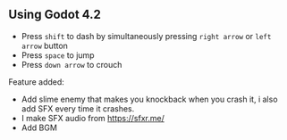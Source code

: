 ## Using Godot 4.2
- Press `shift` to dash by simultaneously pressing `right arrow` or `left arrow` button
- Press `space` to jump
- Press `down arrow` to crouch

Feature added:
- Add slime enemy that makes you knockback when you crash it, i also add SFX every time it crashes.
- I make SFX audio from https://sfxr.me/
- Add BGM

